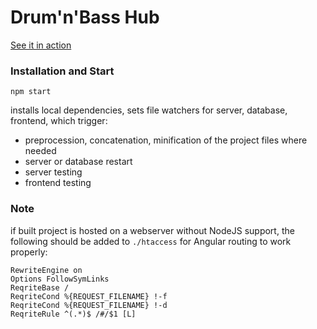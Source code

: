 # Drum'n'Bass Hub

[See it in action](http://dnbhub.com)

### Installation and Start

```
npm start
```

installs local dependencies, sets file watchers for server, database, frontend, which trigger:

* preprocession, concatenation, minification of the project files where needed
* server or database restart
* server testing
* frontend testing

### Note

if built project is hosted on a webserver without NodeJS support, the following should be added to `./htaccess` for Angular routing to work properly:

```
RewriteEngine on
Options FollowSymLinks
ReqriteBase /
ReqriteCond %{REQUEST_FILENAME} !-f
ReqriteCond %{REQUEST_FILENAME} !-d
ReqriteRule ^(.*)$ /#/$1 [L]
```

